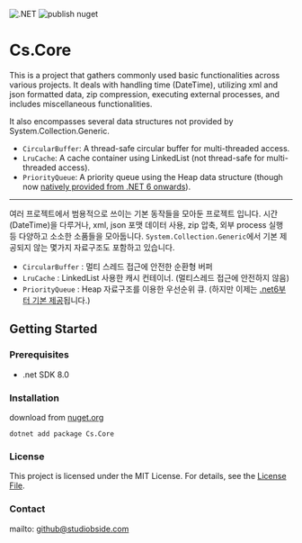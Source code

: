 ![.NET](https://github.com/StudioBside/Cs.Logging/actions/workflows/dotnet.yml/badge.svg) ![publish nuget](https://github.com/StudioBside/StarServerEngine/actions/workflows/publish-nuget.yml/badge.svg)

# Cs.Core

This is a project that gathers commonly used basic functionalities across various projects. It deals with handling time (DateTime), utilizing xml and json formatted data, zip compression, executing external processes, and includes miscellaneous functionalities.

It also encompasses several data structures not provided by System.Collection.Generic.

* `CircularBuffer`: A thread-safe circular buffer for multi-threaded access.
* `LruCache`: A cache container using LinkedList<T> (not thread-safe for multi-threaded access).
* `PriorityQueue`: A priority queue using the Heap data structure (though now [natively provided from .NET 6 onwards](https://learn.microsoft.com/ko-kr/dotnet/api/system.collections.generic.priorityqueue-2)).

---

여러 프로젝트에서 범용적으로 쓰이는 기본 동작들을 모아둔 프로젝트 입니다. 
시간(DateTime)을 다루거나, xml, json 포맷 데이터 사용, zip 압축, 외부 process 실행 등 다양하고 소소한 소품들을 모아둡니다. 
`System.Collection.Generic`에서 기본 제공되지 않는 몇가지 자료구조도 포함하고 있습니다.

* `CircularBuffer` : 멀티 스레드 접근에 안전한 순환형 버퍼
* `LruCache` : LinkedList<T> 사용한 캐시 컨테이너. (멀티스레드 접근에 안전하지 않음)
* `PriorityQueue` : Heap 자료구조를 이용한 우선순위 큐. (하지만 이제는 [.net6부터 기본 제공](https://learn.microsoft.com/ko-kr/dotnet/api/system.collections.generic.priorityqueue-2)됩니다.)

## Getting Started

### Prerequisites

- .net SDK 8.0

### Installation

download from [nuget.org](https://www.nuget.org/packages/Cs.Core/)

```
dotnet add package Cs.Core
```

### License

This project is licensed under the MIT License. For details, see the [License File](../../LICENSE).

### Contact

mailto: github@studiobside.com